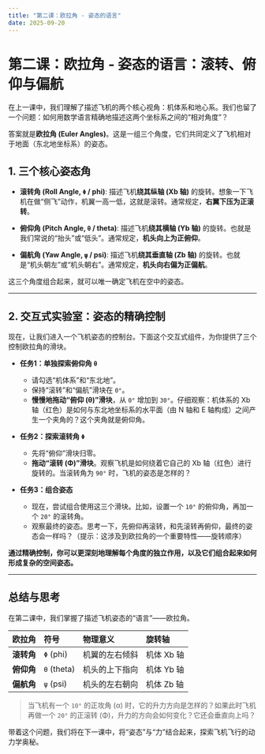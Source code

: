```yaml
---
title: "第二课：欧拉角 - 姿态的语言"
date: 2025-09-20
---
```


# 第二课：欧拉角 - 姿态的语言：滚转、俯仰与偏航

在上一课中，我们理解了描述飞机的两个核心视角：机体系和地心系。我们也留了一个问题：如何用数学语言精确地描述这两个坐标系之间的“相对角度”？

答案就是**欧拉角 (Euler Angles)**。这是一组三个角度，它们共同定义了飞机相对于地面（东北地坐标系）的姿态。

## 1. 三个核心姿态角

*   **滚转角 (Roll Angle, `Φ` / phi)**:
    描述飞机**绕其纵轴 (Xb 轴)** 的旋转。想象一下飞机在做“侧飞”动作，机翼一高一低，这就是滚转。通常规定，**右翼下压为正滚转**。

*   **俯仰角 (Pitch Angle, `θ` / theta)**:
    描述飞机**绕其横轴 (Yb 轴)** 的旋转。也就是我们常说的“抬头”或“低头”。通常规定，**机头向上为正俯仰**。

*   **偏航角 (Yaw Angle, `ψ` / psi)**:
    描述飞机**绕其垂直轴 (Zb 轴)** 的旋转。也就是“机头朝左”或“机头朝右”。通常规定，**机头向右偏为正偏航**。

这三个角度组合起来，就可以唯一确定飞机在空中的姿态。

---

## 2. 交互式实验室：姿态的精确控制

现在，让我们进入一个飞机姿态的控制台。下面这个交互式组件，为你提供了三个控制欧拉角的滑块。

*   **任务1：单独探索俯仰角 `θ`**
    *   请勾选“机体系”和“东北地”。
    *   保持“滚转”和“偏航”滑块在 `0°`。
    *   **慢慢地拖动“俯仰 (θ)”滑块**，从 `0°` 增加到 `30°`。仔细观察：机体系的 Xb 轴（红色）是如何与东北地坐标系的水平面（由 N 轴和 E 轴构成）之间产生一个夹角的？这个夹角就是俯仰角。

*   **任务2：探索滚转角 `Φ`**
    *   先将“俯仰”滑块归零。
    *   **拖动“滚转 (Φ)”滑块**。观察飞机是如何绕着它自己的 Xb 轴（红色）进行旋转的。当滚转角为 `90°` 时，飞机的姿态是怎样的？

*   **任务3：组合姿态**
    *   现在，尝试组合使用这三个滑块。比如，设置一个 `10°` 的俯仰角，再加一个 `20°` 的滚转角。
    *   观察最终的姿态。思考一下，先俯仰再滚转，和先滚转再俯仰，最终的姿态会一样吗？（提示：这涉及到欧拉角的一个重要特性——旋转顺序）

**通过精确控制，你可以更深刻地理解每个角度的独立作用，以及它们组合起来如何形成复杂的空间姿态。**

<ACViewer>
  <AxesControl :systems="['body', 'ground']" />
  <EulerAnglesControl />
</ACViewer>

---

## 总结与思考

在第二课中，我们掌握了描述飞机姿态的“语言”——欧拉角。

| 欧拉角 | 符号 | 物理意义 | 旋转轴 |
| :--- | :--- | :--- | :--- |
| **滚转角** | `Φ` (phi) | 机翼的左右倾斜 | 机体 Xb 轴 |
| **俯仰角** | `θ` (theta) | 机头的上下指向 | 机体 Yb 轴 |
| **偏航角** | `ψ` (psi) | 机头的左右朝向 | 机体 Zb 轴 |

> 当飞机有一个 `10°` 的正攻角 (α) 时，它的升力方向是怎样的？如果此时飞机再做一个 `20°` 的正滚转 (Φ)，升力的方向会如何变化？它还会垂直向上吗？

带着这个问题，我们将在下一课中，将“姿态”与“力”结合起来，探索飞机飞行的动力学奥秘。